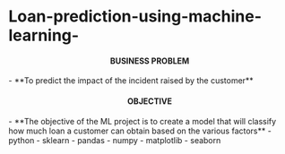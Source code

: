 # Loan-prediction-using-machine-learning-
<h4 align="center">BUSINESS PROBLEM</h4>
- **To predict the impact of the incident raised by the customer**
<h4 align="center">OBJECTIVE</h4>
-  **The objective of the ML project is to create a model that will classify how much loan a customer can obtain based on the various factors**
-  python
-  sklearn
-  pandas
-  numpy
-  matplotlib
-  seaborn
